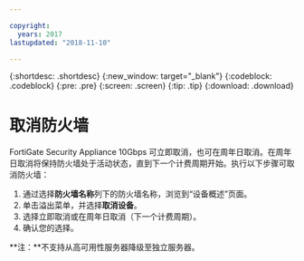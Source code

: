 ```yaml
---

copyright:
  years: 2017
lastupdated: "2018-11-10"

---
```


{:shortdesc: .shortdesc}
{:new_window: target="_blank"}
{:codeblock: .codeblock}
{:pre: .pre}
{:screen: .screen}
{:tip: .tip}
{:download: .download}

# 取消防火墙

FortiGate Security Appliance 10Gbps 可立即取消，也可在周年日取消。在周年日取消将保持防火墙处于活动状态，直到下一个计费周期开始。执行以下步骤可取消防火墙：

1. 通过选择**防火墙名称**列下的防火墙名称，浏览到“设备概述”页面。
2. 单击溢出菜单，并选择**取消设备**。
3. 选择立即取消或在周年日取消（下一个计费周期）。
4. 确认您的选择。

**注：**不支持从高可用性服务器降级至独立服务器。
